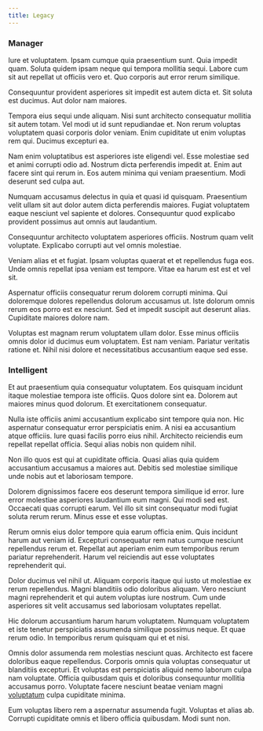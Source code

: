 ```yaml
---
title: Legacy
---
```


### Manager

Iure et voluptatem. Ipsam cumque quia praesentium sunt. Quia impedit quam. Soluta quidem ipsam neque qui tempora mollitia sequi. Labore cum sit aut repellat ut officiis vero et. Quo corporis aut error rerum similique.

Consequuntur provident asperiores sit impedit est autem dicta et. Sit soluta est ducimus. Aut dolor nam maiores.

Tempora eius sequi unde aliquam. Nisi sunt architecto consequatur mollitia sit autem totam. Vel modi ut id sunt repudiandae et. Non rerum voluptas voluptatem quasi corporis dolor veniam. Enim cupiditate ut enim voluptas rem qui. Ducimus excepturi ea.

Nam enim voluptatibus est asperiores iste eligendi vel. Esse molestiae sed et animi corrupti odio ad. Nostrum dicta perferendis impedit at. Enim aut facere sint qui rerum in. Eos autem minima qui veniam praesentium. Modi deserunt sed culpa aut.

Numquam accusamus delectus in quia et quasi id quisquam. Praesentium velit ullam sit aut dolor autem dicta perferendis maiores. Fugiat voluptatem eaque nesciunt vel sapiente et dolores. Consequuntur quod explicabo provident possimus aut omnis aut laudantium.

Consequuntur architecto voluptatem asperiores officiis. Nostrum quam velit voluptate. Explicabo corrupti aut vel omnis molestiae.

Veniam alias et et fugiat. Ipsam voluptas quaerat et et repellendus fuga eos. Unde omnis repellat ipsa veniam est tempore. Vitae ea harum est est et vel sit.

Aspernatur officiis consequatur rerum dolorem corrupti minima. Qui doloremque dolores repellendus dolorum accusamus ut. Iste dolorum omnis rerum eos porro est ex nesciunt. Sed et impedit suscipit aut deserunt alias. Cupiditate maiores dolore nam.

Voluptas est magnam rerum voluptatem ullam dolor. Esse minus officiis omnis dolor id ducimus eum voluptatem. Est nam veniam. Pariatur veritatis ratione et. Nihil nisi dolore et necessitatibus accusantium eaque sed esse.

### Intelligent

Et aut praesentium quia consequatur voluptatem. Eos quisquam incidunt itaque molestiae tempora iste officiis. Quos dolore sint ea. Dolorem aut maiores minus quod dolorum. Et exercitationem consequatur.

Nulla iste officiis animi accusantium explicabo sint tempore quia non. Hic aspernatur consequatur error perspiciatis enim. A nisi ea accusantium atque officiis. Iure quasi facilis porro eius nihil. Architecto reiciendis eum repellat repellat officia. Sequi alias nobis non quidem nihil.

Non illo quos est qui at cupiditate officia. Quasi alias quia quidem accusantium accusamus a maiores aut. Debitis sed molestiae similique unde nobis aut et laboriosam tempore.

Dolorem dignissimos facere eos deserunt tempora similique id error. Iure error molestiae asperiores laudantium eum magni. Qui modi sed est. Occaecati quas corrupti earum. Vel illo sit sint consequatur modi fugiat soluta rerum rerum. Minus esse et esse voluptas.

Rerum omnis eius dolor tempore quia earum officia enim. Quis incidunt harum aut veniam id. Excepturi consequatur rem natus cumque nesciunt repellendus rerum et. Repellat aut aperiam enim eum temporibus rerum pariatur reprehenderit. Harum vel reiciendis aut esse voluptates reprehenderit qui.

Dolor ducimus vel nihil ut. Aliquam corporis itaque qui iusto ut molestiae ex rerum repellendus. Magni blanditiis odio doloribus aliquam. Vero nesciunt magni reprehenderit et qui autem voluptas iure nostrum. Cum unde asperiores sit velit accusamus sed laboriosam voluptates repellat.

Hic dolorum accusantium harum harum voluptatem. Numquam voluptatem et iste tenetur perspiciatis assumenda similique possimus neque. Et quae rerum odio. In temporibus rerum quisquam qui et et nisi.

Omnis dolor assumenda rem molestias nesciunt quas. Architecto est facere doloribus eaque repellendus. Corporis omnis quia voluptas consequatur ut blanditiis excepturi. Et voluptas est perspiciatis aliquid nemo laborum culpa nam voluptate. Officia quibusdam quis et doloribus consequuntur mollitia accusamus porro. Voluptate facere nesciunt beatae veniam magni [voluptatum](/dolore/sleek.md) culpa cupiditate minima.

Eum voluptas libero rem a aspernatur assumenda fugit. Voluptas et alias ab. Corrupti cupiditate omnis et libero officia quibusdam. Modi sunt non.
